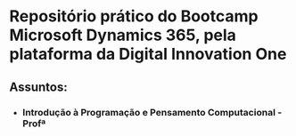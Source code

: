 # Repositório prático do Bootcamp Microsoft Dynamics 365, pela plataforma da Digital Innovation One
## Assuntos:
* ### Introdução à Programação e Pensamento Computacional  - Profª 

 
